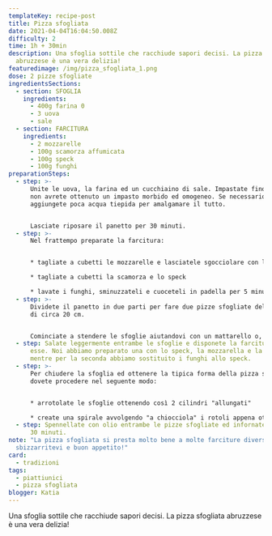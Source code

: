 ```yaml
---
templateKey: recipe-post
title: Pizza sfogliata
date: 2021-04-04T16:04:50.008Z
difficulty: 2
time: 1h + 30min
description: Una sfoglia sottile che racchiude sapori decisi. La pizza sfogliata
  abruzzese è una vera delizia!
featuredimage: /img/pizza_sfogliata_1.png
dose: 2 pizze sfogliate
ingredientsSections:
  - section: SFOGLIA
    ingredients:
      - 400g farina 0
      - 3 uova
      - sale
  - section: FARCITURA
    ingredients:
      - 2 mozzarelle
      - 100g scamorza affumicata
      - 100g speck
      - 100g funghi
preparationSteps:
  - step: >-
      Unite le uova, la farina ed un cucchiaino di sale. Impastate fino a quando
      non avrete ottenuto un impasto morbido ed omogeneo. Se necessario,
      aggiungete poca acqua tiepida per amalgamare il tutto.


      Lasciate riposare il panetto per 30 minuti.
  - step: >-
      Nel frattempo preparate la farcitura:


      * tagliate a cubetti le mozzarelle e lasciatele sgocciolare con l'aiuto di un colino

      * tagliate a cubetti la scamorza e lo speck

      * lavate i funghi, sminuzzateli e cuoceteli in padella per 5 minuti con un filo d'olio ed un po' di sale
  - step: >-
      Dividete il panetto in due parti per fare due pizze sfogliate del diametro
      di circa 20 cm.


      Cominciate a stendere le sfoglie aiutandovi con un mattarello o, alternatvamente, con la macchina per fare la pasta fresca. Le sfoglie dovranno essere abbastanza sottili.
  - step: Salate leggermente entrambe le sfoglie e disponete la farcitura sopra di
      esse. Noi abbiamo preparato una con lo speck, la mozzarella e la scamorza,
      mentre per la seconda abbiamo sostituito i funghi allo speck.
  - step: >-
      Per chiudere la sfoglia ed ottenere la tipica forma della pizza sfogliata,
      dovete procedere nel seguente modo:


      * arrotolate le sfoglie ottenendo così 2 cilindri "allungati" 

      * create una spirale avvolgendo "a chiocciola" i rotoli appena ottenuti
  - step: Spennellate con olio entrambe le pizze sfogliate ed infornate a 200°C per
      30 minuti.
note: "La pizza sfogliata si presta molto bene a molte farciture diverse:
  sbizzarritevi e buon appetito!"
card: 
  - tradizioni
tags:
  - piattiunici
  - pizza sfogliata
blogger: Katia
---
```

Una sfoglia sottile che racchiude sapori decisi. La pizza sfogliata abruzzese è una vera delizia!